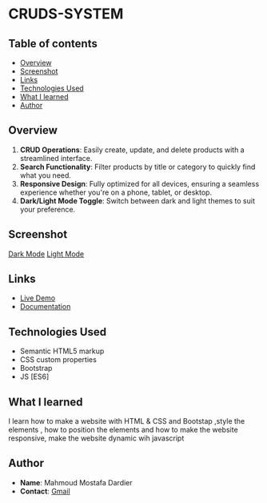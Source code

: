 # CRUDS-SYSTEM

## Table of contents
- [Overview](#overview)
- [Screenshot](#screenshot)
- [Links](#links)
- [Technologies Used](#Technologies-Used)
- [What I learned](#what-i-learned)
- [Author](#author)

## Overview
1. **CRUD Operations**: Easily create, update, and delete products with a streamlined interface.
2. **Search Functionality**: Filter products by title or category to quickly find what you need.
3. **Responsive Design**: Fully optimized for all devices, ensuring a seamless experience whether you're on a phone, tablet, or desktop.
4. **Dark/Light Mode Toggle**: Switch between dark and light themes to suit your preference.
   
## Screenshot
[Dark Mode](./screenshots/dark.png)
[Light Mode](./screenshots/light.png)

## Links
- [Live Demo](https://mmostafa1999.github.io/Product-management-system/)
- [Documentation](https://github.com/Mmostafa1999/Product-management-system)

## Technologies Used
- Semantic HTML5 markup
- CSS custom properties
- Bootstrap
- JS [ES6]

## What I learned
I learn how to make a website with HTML & CSS and Bootstap ,style the elements , how to position the elements and how to make the website responsive, make the website dynamic wih javascript

## Author
- **Name**: Mahmoud Mostafa Dardier
- **Contact**: [Gmail](mahmoud.mostafa4467@gmail.com)

